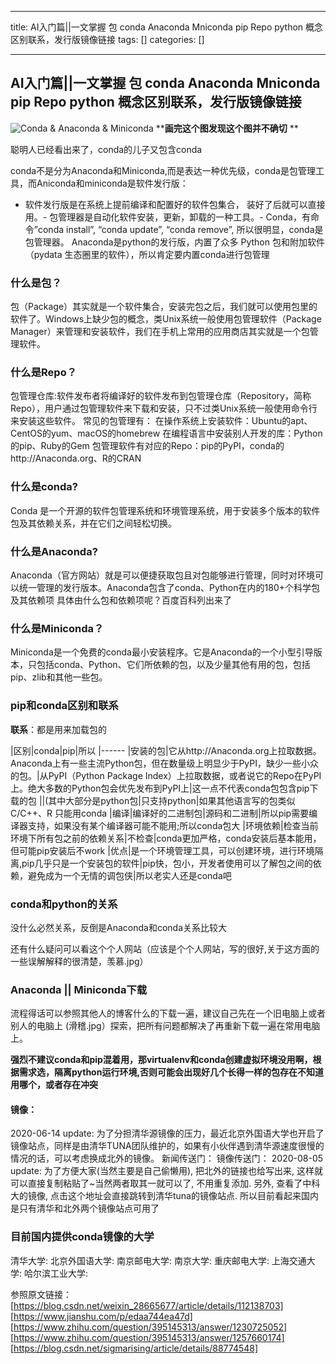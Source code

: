 
--- 
title:  AI入门篇||一文掌握 包 conda Anaconda Mniconda pip Repo python 概念区别联系，发行版镜像链接 
tags: []
categories: [] 

---
## AI入门篇||一文掌握 包 conda Anaconda Mniconda pip Repo python 概念区别联系，发行版镜像链接

<img src="https://img-blog.csdnimg.cn/05eb278701e9401e9f11f149d8dd3098.png?x-oss-process=image/watermark,type_d3F5LXplbmhlaQ,shadow_50,text_Q1NETiBA5biF5bS9eg==,size_20,color_FFFFFF,t_70,g_se,x_16" alt="Conda &amp; Anaconda &amp; Miniconda "> ****画完这个图发现这个图并不确切** **

聪明人已经看出来了，conda的儿子又包含conda

conda不是分为Anaconda和Miniconda,而是表达一种优先级，conda是包管理工具，而Aniconda和miniconda是软件发行版：
- 软件发行版是在系统上提前编译和配置好的软件包集合， 装好了后就可以直接用。- 包管理器是自动化软件安装，更新，卸载的一种工具。- Conda，有命令”conda install”, “conda update”, “conda remove”, 所以很明显，conda是包管理器。
Anaconda是python的发行版，内置了众多 Python 包和附加软件（pydata 生态圈里的软件），所以肯定要内置conda进行包管理

### 什么是包？

包（Package）其实就是一个软件集合，安装完包之后，我们就可以使用包里的软件了。Windows上缺少包的概念，类Unix系统一般使用包管理软件（Package Manager）来管理和安装软件，我们在手机上常用的应用商店其实就是一个包管理软件。

### 什么是Repo？

包管理仓库:软件发布者将编译好的软件发布到包管理仓库（Repository，简称Repo），用户通过包管理软件来下载和安装，只不过类Unix系统一般使用命令行来安装这些软件。 常见的包管理有： 在操作系统上安装软件：Ubuntu的apt、CentOS的yum、macOS的homebrew 在编程语言中安装别人开发的库：Python的pip、Ruby的Gem 包管理软件有对应的Repo：pip的PyPI，conda的http://Anaconda.org、R的CRAN

### 什么是conda?

Conda 是一个开源的软件包管理系统和环境管理系统，用于安装多个版本的软件包及其依赖关系，并在它们之间轻松切换。

### 什么是Anaconda?

Anaconda（官方网站）就是可以便捷获取包且对包能够进行管理，同时对环境可以统一管理的发行版本。Anaconda包含了conda、Python在内的180+个科学包及其依赖项 具体由什么包和依赖项呢？百度百科列出来了 

### 什么是Miniconda？

Miniconda是一个免费的conda最小安装程序。它是Anaconda的一个小型引导版本，只包括conda、Python、它们所依赖的包，以及少量其他有用的包，包括pip、zlib和其他一些包。

### pip和conda区别和联系

**联系**：都是用来加载包的

|区别|conda|pip|所以
|------
|安装的包|它从http://Anaconda.org上拉取数据。Anaconda上有一些主流Python包，但在数量级上明显少于PyPI，缺少一些小众的包。|从PyPI（Python Package Index）上拉取数据，或者说它的Repo在PyPI上。绝大多数的Python包会优先发布到PyPI上|这一点不代表conda包包含pip下载的包
||(其中大部分是python包|只支持python|如果其他语言写的包类似C/C++、R 只能用conda
|编译|编译好的二进制包|源码和二进制|所以pip需要编译器支持，如果没有某个编译器可能不能用;所以conda包大
|环境依赖|检查当前环境下所有包之前的依赖关系|不检查|conda更加严格，conda安装后基本能用，但可能pip安装后不work
|优点|是一个环境管理工具，可以创建环境，进行环境隔离,pip几乎只是一个安装包的软件|pip快，包小，开发者使用可以了解包之间的依赖，避免成为一个无情的调包侠|所以老实人还是conda吧

### conda和python的关系

没什么必然关系，反倒是Anaconda和conda关系比较大

还有什么疑问可以看这个个人网站（应该是个个人网站，写的很好,关于这方面的一些误解解释的很清楚，羡慕.jpg）



### Anaconda || Miniconda下载

流程得话可以参照其他人的博客什么的下载一遍，建议自己先在一个旧电脑上或者别人的电脑上 (滑稽.jpg）探索，把所有问题都解决了再重新下载一遍在常用电脑上。

****强烈不建议conda和pip混着用，那virtualenv和conda创建虚拟环境没用啊，根据需求选，隔离python运行环境,否则可能会出现好几个长得一样的包存在不知道用哪个，或者存在冲突****

#### 镜像：

 2020-06-14 update: 为了分担清华源镜像的压力，最近北京外国语大学也开启了镜像站点，同样是由清华TUNA团队维护的，如果有小伙伴遇到清华源速度很慢的情况的话，可以考虑换成北外的镜像。 新闻传送门： 镜像传送门： 2020-08-05 update: 为了方便大家(当然主要是自己偷懒用), 把北外的链接也给写出来, 这样就可以直接复制粘贴了~当然两者取其一就可以了, 不用重复添加. 另外, 查看了中科大的镜像, 点击这个地址会直接跳转到清华tuna的镜像站点. 所以目前看起来国内是只有清华和北外两个镜像站点可用了

### 目前国内提供conda镜像的大学

清华大学:  北京外国语大学:  南京邮电大学:  南京大学:  重庆邮电大学:  上海交通大学:  哈尔滨工业大学: 

参照原文链接： [https://blog.csdn.net/weixin_28665677/article/details/112138703] [https://www.jianshu.com/p/edaa744ea47d] [https://www.zhihu.com/question/395145313/answer/1230725052] [https://www.zhihu.com/question/395145313/answer/1257660174] [https://blog.csdn.net/sigmarising/article/details/88774548]
